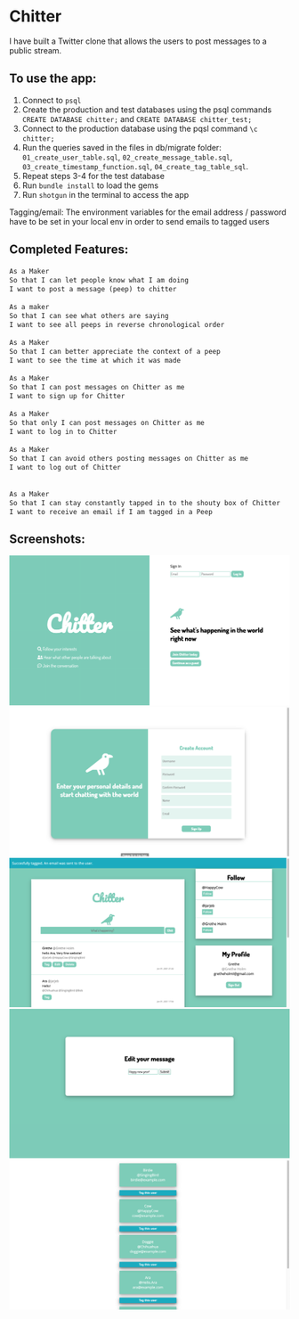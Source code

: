 # Chitter

I have built a Twitter clone that allows the users to post messages to a public stream.

To use the app:
-------
1. Connect to ``psql``
2. Create the production and test databases using the psql commands ``CREATE DATABASE chitter;`` and ``CREATE DATABASE chitter_test;``
3. Connect to the production database using the pqsl command ``\c chitter;``
4. Run the queries saved in the files in db/migrate folder: ``01_create_user_table.sql``, ``02_create_message_table.sql``, ``03_create_timestamp_function.sql``, ``04_create_tag_table_sql``.
5. Repeat steps 3-4 for the test database
6. Run ``bundle install`` to load the gems 
7. Run ```shotgun``` in the terminal to access the app

Tagging/email: The environment variables for the email address / password have to be set in your local env in order to send emails to tagged users

Completed Features:
-------

```
As a Maker
So that I can let people know what I am doing  
I want to post a message (peep) to chitter

As a maker
So that I can see what others are saying  
I want to see all peeps in reverse chronological order

As a Maker
So that I can better appreciate the context of a peep
I want to see the time at which it was made

As a Maker
So that I can post messages on Chitter as me
I want to sign up for Chitter

As a Maker
So that only I can post messages on Chitter as me
I want to log in to Chitter

As a Maker
So that I can avoid others posting messages on Chitter as me
I want to log out of Chitter


As a Maker
So that I can stay constantly tapped in to the shouty box of Chitter
I want to receive an email if I am tagged in a Peep
```
Screenshots:
-------
![main](https://github.com/Aracho1/chitter-challenge/blob/master/public/screenshots/main.png)
![sign_up](https://github.com/Aracho1/chitter-challenge/blob/master/public/screenshots/sign_up.png)
![message_board](https://github.com/Aracho1/chitter-challenge/blob/master/public/screenshots/message_board_tags.png)
![edit_message](https://github.com/Aracho1/chitter-challenge/blob/master/public/screenshots/edit_message.png)
![tag_users](https://github.com/Aracho1/chitter-challenge/blob/master/public/screenshots/tagging_users.png)
